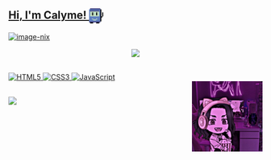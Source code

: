 <main> 
  <a href="https://github.com/nikolaslopes">
  <h2>Hi, I'm Calyme! <img src="tic-computer-icon.svg" alt="robot" align="center" height="30"></h2>
<!--   ![image-nix](https://cdna.artstation.com/p/assets/images/images/028/102/058/original/pixel-jeff-matrix-s.gif?1593487263) -->
    
  ![image-nix](https://user-images.githubusercontent.com/70382532/138322189-2db8df52-9dcb-40a0-88a8-c365466bd33d.gif)
    
  <div align="center">
   <img height=160em align="center" src="https://github-readme-stats.vercel.app/api/top-langs/?username=CalymeVilhena&layout=compact&theme=algolia&hide=html,css,c,svelte,python,shell" />

  
</div>
   
   <br>
    
 <div style="display: block">

![HTML5](https://img.shields.io/badge/Html5-%23E34F26.svg?style=plastic&logo=html5&logoColor=white) 
![CSS3](https://img.shields.io/badge/Css3-%231572B6.svg?style=plastic&logo=css3&logoColor=white) 
![JavaScript](https://img.shields.io/badge/Javascript-%23323330.svg?style=plastic&logo=javascript&logoColor=%23F7DF1E)   
    <img alt="Nix-avatar" width="140" height="140" align="right" src="https://github.com/CalymeVilhena/CalymeVilhena/blob/main/baji.jpeg" />
  </div>
   
   <br>
    
 <div style="display: block">
    <a 
       href="mailto: calymevilhena1709@gmail.com" target="_blank">
       <img src="https://img.shields.io/badge/-Gmail-%23333?style=for-the-badge&logo=gmail&logoColor=white">
    </a>
  </div>    
</main>
